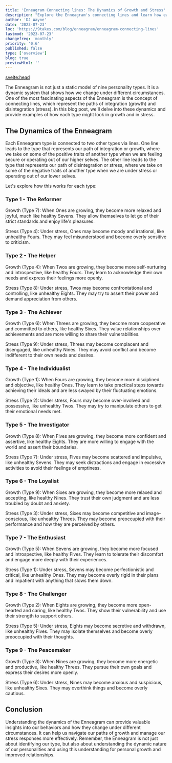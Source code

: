 ```yaml
---
title: 'Enneagram Connecting lines: The Dynamics of Growth and Stress'
description: "Explore the Enneagram's connecting lines and learn how each type transforms under stress and growth"
author: 'DJ Wayne'
date: '2023-07-23'
loc: 'https://9takes.com/blog/enneagram/enneagram-connecting-lines'
lastmod: '2023-07-23'
changefreq: 'monthly'
priority: '0.6'
published: false
type: ['overview']
blog: true
previewHtml: ''
---
```


<svelte:head>

<!-- <meta property="og:image" content="" /> -->
  <link rel="canonical" href="https://9takes.com/blog/enneagram/enneagram-connecting-lines">
</svelte:head>
<!-- Take a free, ~5 min test here -->

<p class="firstLetter">The Enneagram is not just a static model of nine personality types. It is a dynamic system that shows how we change under different circumstances. One of the most fascinating aspects of the Enneagram is the concept of connecting lines, which represent the paths of integration (growth) and disintegration (stress). In this blog post, we'll delve into these dynamics and provide examples of how each type might look in growth and in stress.</p>

## The Dynamics of the Enneagram

Each Enneagram type is connected to two other types via lines. One line leads to the type that represents our path of integration or growth, where we take on some of the positive traits of another type when we are feeling secure or operating out of our higher selves. The other line leads to the type that represents our path of disintegration or stress, where we take on some of the negative traits of another type when we are under stress or operating out of our lower selves.

Let's explore how this works for each type:

### Type 1 - The Reformer

Growth (Type 7): When Ones are growing, they become more relaxed and joyful, much like healthy Sevens. They allow themselves to let go of their strict standards and enjoy life's pleasures.

Stress (Type 4): Under stress, Ones may become moody and irrational, like unhealthy Fours. They may feel misunderstood and become overly sensitive to criticism.

### Type 2 - The Helper

Growth (Type 4): When Twos are growing, they become more self-nurturing and introspective, like healthy Fours. They learn to acknowledge their own needs and express their feelings more openly.

Stress (Type 8): Under stress, Twos may become confrontational and controlling, like unhealthy Eights. They may try to assert their power and demand appreciation from others.

### Type 3 - The Achiever

Growth (Type 6): When Threes are growing, they become more cooperative and committed to others, like healthy Sixes. They value relationships over achievements and are more willing to share their vulnerabilities.

Stress (Type 9): Under stress, Threes may become complacent and disengaged, like unhealthy Nines. They may avoid conflict and become indifferent to their own needs and desires.

### Type 4 - The Individualist

Growth (Type 1): When Fours are growing, they become more disciplined and objective, like healthy Ones. They learn to take practical steps towards achieving their ideals and are less swayed by their fluctuating emotions.

Stress (Type 2): Under stress, Fours may become over-involved and possessive, like unhealthy Twos. They may try to manipulate others to get their emotional needs met.

### Type 5 - The Investigator

Growth (Type 8): When Fives are growing, they become more confident and assertive, like healthy Eights. They are more willing to engage with the world and assert their boundaries.

Stress (Type 7): Under stress, Fives may become scattered and impulsive, like unhealthy Sevens. They may seek distractions and engage in excessive activities to avoid their feelings of emptiness.

### Type 6 - The Loyalist

Growth (Type 9): When Sixes are growing, they become more relaxed and accepting, like healthy Nines. They trust their own judgment and are less troubled by doubt and anxiety.

Stress (Type 3): Under stress, Sixes may become competitive and image-conscious, like unhealthy Threes. They may become preoccupied with their performance and how they are perceived by others.

### Type 7 - The Enthusiast

Growth (Type 5): When Sevens are growing, they become more focused and introspective, like healthy Fives. They learn to tolerate their discomfort and engage more deeply with their experiences.

Stress (Type 1): Under stress, Sevens may become perfectionistic and critical, like unhealthy Ones. They may become overly rigid in their plans and impatient with anything that slows them down.

### Type 8 - The Challenger

Growth (Type 2): When Eights are growing, they become more open-hearted and caring, like healthy Twos. They show their vulnerability and use their strength to support others.

Stress (Type 5): Under stress, Eights may become secretive and withdrawn, like unhealthy Fives. They may isolate themselves and become overly preoccupied with their thoughts.

### Type 9 - The Peacemaker

Growth (Type 3): When Nines are growing, they become more energetic and productive, like healthy Threes. They pursue their own goals and express their desires more openly.

Stress (Type 6): Under stress, Nines may become anxious and suspicious, like unhealthy Sixes. They may overthink things and become overly cautious.

## Conclusion

Understanding the dynamics of the Enneagram can provide valuable insights into our behaviors and how they change under different circumstances. It can help us navigate our paths of growth and manage our stress responses more effectively. Remember, the Enneagram is not just about identifying our type, but also about understanding the dynamic nature of our personalities and using this understanding for personal growth and improved relationships.
